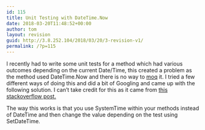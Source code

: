 ```yaml
---
id: 115
title: Unit Testing with DateTime.Now
date: 2018-03-20T11:48:52+00:00
author: tom
layout: revision
guid: http://3.8.252.104/2018/03/20/3-revision-v1/
permalink: /?p=115
---
```

I recently had to write some unit tests for a method which had various outcomes depending on the current Date/Time, this created a problem as the method used DateTime.Now and there is no way to [moq](https://github.com/moq/moq) it. I tried a few different ways of doing this and did a bit of Googling and came up with the following solution. I can&#8217;t take credit for this as it came from [this stackoverflow post.](https://stackoverflow.com/questions/2425721/unit-testing-datetime-now)



The way this works is that you use SystemTime within your methods instead of DateTime and then change the value depending on the test using SetDateTime.